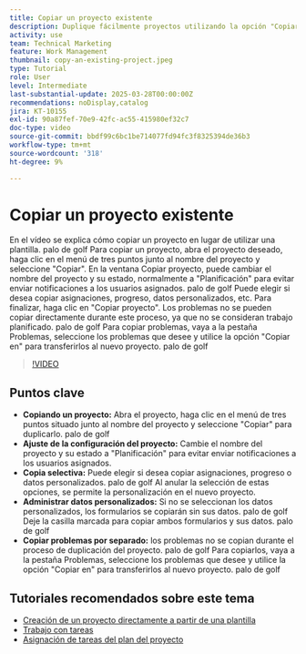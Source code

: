 ```yaml
---
title: Copiar un proyecto existente
description: Duplique fácilmente proyectos utilizando la opción "Copiar" en el menú de tres puntos, cambiando el nombre y configurando el estado en "Planificación", copiando datos y formularios personalizados, y transfiriendo problemas por separado a través de la pestaña Problemas para configuraciones de proyectos a medida.
activity: use
team: Technical Marketing
feature: Work Management
thumbnail: copy-an-existing-project.jpeg
type: Tutorial
role: User
level: Intermediate
last-substantial-update: 2025-03-28T00:00:00Z
recommendations: noDisplay,catalog
jira: KT-10155
exl-id: 90a87fef-70e9-42fc-ac55-415980ef32c7
doc-type: video
source-git-commit: bbdf99c6bc1be714077fd94fc3f8325394de36b3
workflow-type: tm+mt
source-wordcount: '318'
ht-degree: 9%

---
```


# Copiar un proyecto existente

En el vídeo se explica cómo copiar un proyecto en lugar de utilizar una plantilla. palo de golf Para copiar un proyecto, abra el proyecto deseado, haga clic en el menú de tres puntos junto al nombre del proyecto y seleccione &quot;Copiar&quot;. En la ventana Copiar proyecto, puede cambiar el nombre del proyecto y su estado, normalmente a &quot;Planificación&quot; para evitar enviar notificaciones a los usuarios asignados. palo de golf Puede elegir si desea copiar asignaciones, progreso, datos personalizados, etc.
Para finalizar, haga clic en &quot;Copiar proyecto&quot;.
Los problemas no se pueden copiar directamente durante este proceso, ya que no se consideran trabajo planificado. palo de golf Para copiar problemas, vaya a la pestaña Problemas, seleccione los problemas que desee y utilice la opción &quot;Copiar en&quot; para transferirlos al nuevo proyecto. palo de golf


>[!VIDEO](https://video.tv.adobe.com/v/3456041/?quality=12&learn=on&enablevpops=1&captions=spa)

## Puntos clave

* **Copiando un proyecto:** Abra el proyecto, haga clic en el menú de tres puntos situado junto al nombre del proyecto y seleccione &quot;Copiar&quot; para duplicarlo. palo de golf
* **Ajuste de la configuración del proyecto:** Cambie el nombre del proyecto y su estado a &quot;Planificación&quot; para evitar enviar notificaciones a los usuarios asignados.
* **Copia selectiva:** Puede elegir si desea copiar asignaciones, progreso o datos personalizados. palo de golf Al anular la selección de estas opciones, se permite la personalización en el nuevo proyecto.
* **Administrar datos personalizados:** Si no se seleccionan los datos personalizados, los formularios se copiarán sin sus datos. palo de golf Deje la casilla marcada para copiar ambos formularios y sus datos. palo de golf
* **Copiar problemas por separado:** los problemas no se copian durante el proceso de duplicación del proyecto. palo de golf Para copiarlos, vaya a la pestaña Problemas, seleccione los problemas que desee y utilice la opción &quot;Copiar en&quot; para transferirlos al nuevo proyecto. palo de golf


## Tutoriales recomendados sobre este tema

* [Creación de un proyecto directamente a partir de una plantilla](/help/manage-work/create-and-manage-project-templates/create-a-project-directly-from-a-template.md)
* [Trabajo con tareas](/help/manage-work/tasks/work-with-tasks.md)
* [Asignación de tareas del plan del proyecto](/help/manage-work/tasks/assign-tasks-from-the-project-plan.md)
